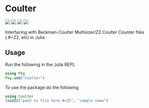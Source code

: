 # Coulter

![](https://juliahub.com/docs/Coulter/version.svg) [![][status-img]][status-url] [![][ci-img]][ci-url] [![][codecov-img]][codecov-url]

Interfacing with Beckman-Coulter Multisizer/Z2 Coulter Counter files (.#=Z2, etc) in Julia

## Usage

Run the following in the Julia REPL

```julia
using Pkg
Pkg.add("Coulter")
```

To use the package do the following

```julia
using Coulter
loadZ2("path to file here.#=Z2", "sample name")
```

[ci-img]: https://github.com/tlnagy/Coulter.jl/workflows/CI/badge.svg
[ci-url]: https://github.com/tlnagy/Coulter.jl/actions

[codecov-img]: https://codecov.io/gh/tlnagy/Coulter.jl/branch/master/graph/badge.svg
[codecov-url]: https://codecov.io/gh/tlnagy/Coulter.jl

[status-img]: https://www.repostatus.org/badges/latest/inactive.svg
[status-url]: https://www.repostatus.org/#inactive